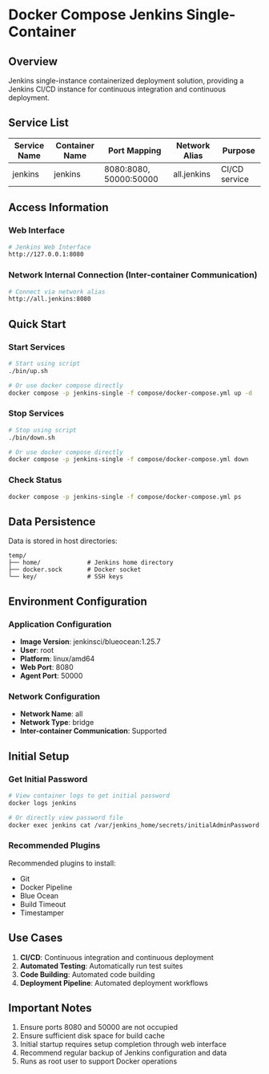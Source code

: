 # Docker Compose Jenkins Single-Container

## Overview

Jenkins single-instance containerized deployment solution, providing a Jenkins CI/CD instance for continuous integration and continuous deployment.

## Service List

| Service Name | Container Name | Port Mapping | Network Alias | Purpose |
|--------------|----------------|--------------|---------------|---------|
| jenkins | jenkins | 8080:8080, 50000:50000 | all.jenkins | CI/CD service |

## Access Information

### Web Interface

```bash
# Jenkins Web Interface
http://127.0.0.1:8080
```

### Network Internal Connection (Inter-container Communication)

```bash
# Connect via network alias
http://all.jenkins:8080
```

## Quick Start

### Start Services

```bash
# Start using script
./bin/up.sh

# Or use docker compose directly
docker compose -p jenkins-single -f compose/docker-compose.yml up -d
```

### Stop Services

```bash
# Stop using script
./bin/down.sh

# Or use docker compose directly
docker compose -p jenkins-single -f compose/docker-compose.yml down
```

### Check Status

```bash
docker compose -p jenkins-single -f compose/docker-compose.yml ps
```

## Data Persistence

Data is stored in host directories:

```text
temp/
├── home/             # Jenkins home directory
├── docker.sock       # Docker socket
└── key/              # SSH keys
```

## Environment Configuration

### Application Configuration

- **Image Version**: jenkinsci/blueocean:1.25.7
- **User**: root
- **Platform**: linux/amd64
- **Web Port**: 8080
- **Agent Port**: 50000

### Network Configuration

- **Network Name**: all
- **Network Type**: bridge
- **Inter-container Communication**: Supported

## Initial Setup

### Get Initial Password

```bash
# View container logs to get initial password
docker logs jenkins

# Or directly view password file
docker exec jenkins cat /var/jenkins_home/secrets/initialAdminPassword
```

### Recommended Plugins

Recommended plugins to install:
- Git
- Docker Pipeline
- Blue Ocean
- Build Timeout
- Timestamper

## Use Cases

1. **CI/CD**: Continuous integration and continuous deployment
2. **Automated Testing**: Automatically run test suites
3. **Code Building**: Automated code building
4. **Deployment Pipeline**: Automated deployment workflows

## Important Notes

1. Ensure ports 8080 and 50000 are not occupied
2. Ensure sufficient disk space for build cache
3. Initial startup requires setup completion through web interface
4. Recommend regular backup of Jenkins configuration and data
5. Runs as root user to support Docker operations
